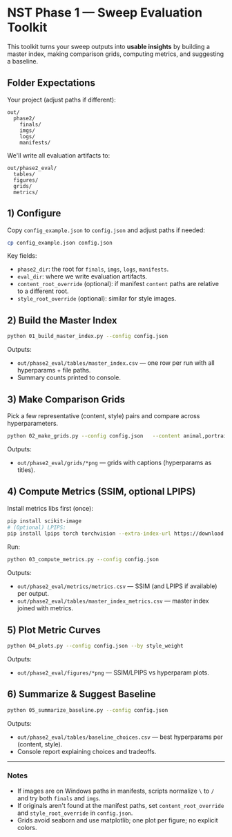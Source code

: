 
# NST Phase 1 — Sweep Evaluation Toolkit

This toolkit turns your sweep outputs into **usable insights** by building a master index, making comparison grids, computing metrics, and suggesting a baseline.

## Folder Expectations

Your project (adjust paths if different):

```
out/
  phase2/
    finals/
    imgs/
    logs/
    manifests/
```

We'll write all evaluation artifacts to:

```
out/phase2_eval/
  tables/
  figures/
  grids/
  metrics/
```

## 1) Configure

Copy `config_example.json` to `config.json` and adjust paths if needed:

```bash
cp config_example.json config.json
```

Key fields:
- `phase2_dir`: the root for `finals`, `imgs`, `logs`, `manifests`.
- `eval_dir`: where we write evaluation artifacts.
- `content_root_override` (optional): if manifest `content` paths are relative to a different root.
- `style_root_override` (optional): similar for style images.

## 2) Build the Master Index

```bash
python 01_build_master_index.py --config config.json
```

Outputs:
- `out/phase2_eval/tables/master_index.csv` — one row per run with all hyperparams + file paths.
- Summary counts printed to console.

## 3) Make Comparison Grids

Pick a few representative (content, style) pairs and compare across hyperparameters.

```bash
python 02_make_grids.py --config config.json   --content animal,portrait2,city   --style Matisse,Monet   --by style_weight --topk 12
```

Outputs:
- `out/phase2_eval/grids/*png` — grids with captions (hyperparams as titles).

## 4) Compute Metrics (SSIM, optional LPIPS)

Install metrics libs first (once):

```bash
pip install scikit-image
# (Optional) LPIPS:
pip install lpips torch torchvision --extra-index-url https://download.pytorch.org/whl/cu121
```

Run:
```bash
python 03_compute_metrics.py --config config.json
```

Outputs:
- `out/phase2_eval/metrics/metrics.csv` — SSIM (and LPIPS if available) per output.
- `out/phase2_eval/tables/master_index_metrics.csv` — master index joined with metrics.

## 5) Plot Metric Curves

```bash
python 04_plots.py --config config.json --by style_weight
```

Outputs:
- `out/phase2_eval/figures/*png` — SSIM/LPIPS vs hyperparam plots.

## 6) Summarize & Suggest Baseline

```bash
python 05_summarize_baseline.py --config config.json
```

Outputs:
- `out/phase2_eval/tables/baseline_choices.csv` — best hyperparams per (content, style).
- Console report explaining choices and tradeoffs.

---

### Notes
- If images are on Windows paths in manifests, scripts normalize `\` to `/` and try both `finals` and `imgs`.
- If originals aren't found at the manifest paths, set `content_root_override` and `style_root_override` in `config.json`.
- Grids avoid seaborn and use matplotlib; one plot per figure; no explicit colors.

